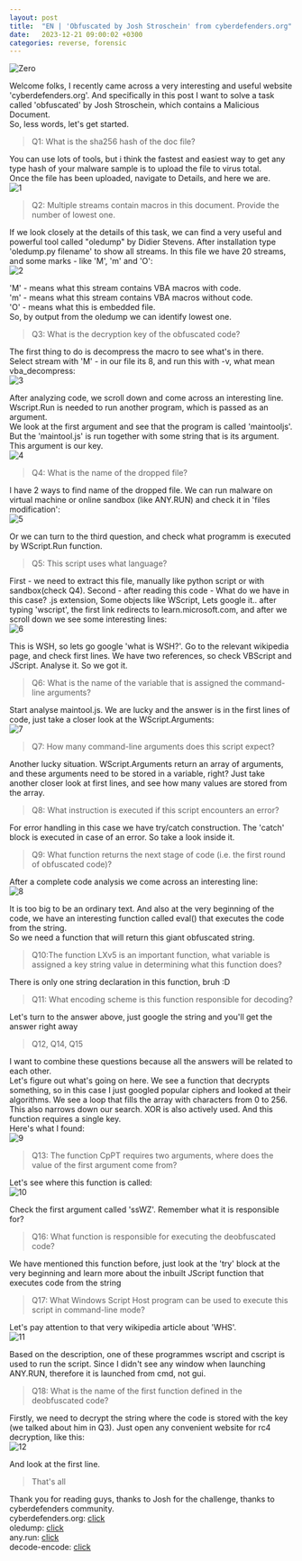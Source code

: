 ```yaml
---
layout: post
title:  "EN | 'Obfuscated by Josh Stroschein' from cyberdefenders.org"
date:   2023-12-21 09:00:02 +0300
categories: reverse, forensic
---
```

![Zero](/assets/obf_0.jpg)

Welcome folks, I recently came across a very interesting and useful website 'cyberdefenders.org'. And specifically in this post I want to solve a task called 'obfuscated' by Josh Stroschein, which contains a Malicious Document.  
So, less words, let's get started.

>Q1: What is the sha256 hash of the doc file?

You can use lots of tools, but i think the fastest and easiest way to get any type hash of your malware sample is to upload the file to virus total.  
Once the file has been uploaded, navigate to Details, and here we are.  
![1](/assets/obf_1.jpg)

>Q2: Multiple streams contain macros in this document. Provide the number of lowest one.

If we look closely at the details of this task, we can find a very useful and powerful tool called "oledump" by Didier Stevens. After installation type 'oledump.py filename' to show all streams. In this file we have 20 streams, and some marks - like 'M', 'm' and 'O':  
![2](/assets/obf_2.jpg)

'M' - means what this stream contains VBA macros with code.  
'm' - means what this stream contains VBA macros without code.  
'O' - means what this is embedded file.  
So, by output from the oledump we can identify lowest one.

>Q3: What is the decryption key of the obfuscated code?

The first thing to do is decompress the macro to see what's in there.  
Select stream with 'M' - in our file its 8, and run this with -v, what mean vba_decompress:  
![3](/assets/obf_3.jpg)

After analyzing code, we scroll down and come across an interesting line. Wscript.Run is needed to run another program, which is passed as an argument.  
We look at the first argument and see that the program is called 'maintooljs'. But the 'maintool.js' is run together with some string that is its argument. This argument is our key.  
![4](/assets/obf_4.jpg)

>Q4: What is the name of the dropped file?

I have 2 ways to find name of the dropped file. We can run malware on virtual machine or online sandbox (like ANY.RUN) and check it in 'files modification':  
![5](/assets/obf_5.jpg)

Or we can turn to the third question, and check what programm is executed by WScript.Run function.

>Q5: This script uses what language?

First - we need to extract this file, manually like python script or with sandbox(check Q4). Second - after reading this code - What do we have in this case? .js extension, Some objects like WScript,  Lets google it.. after typing 'wscript', the first link redirects to learn.microsoft.com, and after we scroll down we see some interesting lines:  
![6](/assets/obf_6.jpg)

This is WSH, so lets go google 'what is WSH?'. Go to the relevant wikipedia page, and check first lines. We have two references, so check VBScript and JScript. Analyse it. So we got it.

>Q6: What is the name of the variable that is assigned the command-line arguments?

Start analyse maintool.js. We are lucky and the answer is in the first lines of code, just take a closer look at the WScript.Arguments:  
![7](/assets/obf_7.jpg)

>Q7: How many command-line arguments does this script expect?

Another lucky situation. WScript.Arguments return an array of arguments, and these arguments need to be stored in a variable, right? Just take another closer look at first lines, and see how many values are stored from the array.

>Q8: What instruction is executed if this script encounters an error?

For error handling in this case we have try/catch construction. The 'catch' block is executed in case of an error. So take a look inside it.

>Q9: What function returns the next stage of code (i.e. the first round of obfuscated code)?

After a complete code analysis we come across an interesting line:  
![8](/assets/obf_8.jpg)

It is too big to be an ordinary text. And also at the very beginning of the code, we have an interesting function called eval() that executes the code from the string.  
So we need a function that will return this giant obfuscated string.

>Q10:The function LXv5 is an important function, what variable is assigned a key string value in determining what this function does?

There is only one string declaration in this function, bruh :D

>Q11: What encoding scheme is this function responsible for decoding?

Let's turn to the answer above, just google the string and you'll get the answer right away

>Q12, Q14, Q15

I want to combine these questions because all the answers will be related to each other.  
Let's figure out what's going on here. We see a function that decrypts something, so in this case I just googled popular ciphers and looked at their algorithms. We see a loop that fills the array with characters from 0 to 256. This also narrows down our search. XOR is also actively used. And this function requires a single key.  
Here's what I found:  
![9](/assets/obf_9.jpg)

>Q13: The function CpPT requires two arguments, where does the value of the first argument come from?

Let's see where this function is called:  
![10](/assets/obf_7.jpg)

Check the first argument called 'ssWZ'. Remember what it is responsible for?

>Q16: What function is responsible for executing the deobfuscated code?

We have mentioned this function before, just look at the 'try' block at the very beginning and learn more about the inbuilt JScript function that executes code from the string

>Q17: What Windows Script Host program can be used to execute this script in command-line mode?

Let's pay attention to that very wikipedia article about 'WHS'.  
![11](/assets/obf_10.jpg)

Based on the description, one of these programmes wscript and cscript is used to run the script. Since I didn't see any window when launching ANY.RUN, therefore it is launched from cmd, not gui.

>Q18: What is the name of the first function defined in the deobfuscated code?

Firstly, we need to decrypt the string where the code is stored with the key (we talked about him in Q3). Just open any convenient website for rc4 decryption, like this:  
![12](/assets/obf_11.jpg)

And look at the first line.

> That's all

Thank you for reading guys, thanks to Josh for the challenge, thanks to cyberdefenders community.  
cyberdefenders.org: [click](https://cyberdefenders.org/)  
oledump: [click](https://blog.didierstevens.com/programs/oledump-py/)  
any.run: [click](https://any.run/)  
decode-encode: [click](https://encode-decode.com/)  